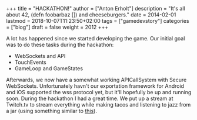 +++
title = "HACKATHON!"
author = ["Anton Erholt"]
description = "It's all about 42, (defn foobarbaz []) and cheeseburgers."
date = 2014-02-01
lastmod = 2018-10-07T11:23:50+02:00
tags = ["gamedevstory"]
categories = ["blog"]
draft = false
weight = 2012
+++

A lot has happened since we started developing the game.
Our initial goal was to do these tasks during the hackathon:

-   WebSockets and API
-   TouchEvents
-   GameLoop and GameStates

Afterwards, we now have a somewhat working APICallSystem with Secure
WebSockets. Unfortunately havn't our exportation framework for Android
and iOS supported the wss protocol yet, but it'll hopefully be up and
running soon. During the hackathon I had a great time. We put up a
stream at Twitch.tv to stream everything while making tacos and
listening to jazz from a jar (using something similar to
[this](http://www.origaudio.com/shop/index.php?dispatch=products.view&product%5Fid=29778)).
